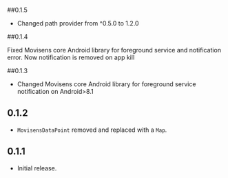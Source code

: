 ##0.1.5 

* Changed path provider from ^0.5.0 to 1.2.0

##0.1.4 

Fixed Movisens core Android library for foreground  service and notification error. Now notification is removed on app kill

##0.1.3

* Changed Movisens core Android library for foreground  service notification on Android>8.1 


## 0.1.2
* `MovisensDataPoint` removed and replaced with a `Map`.

## 0.1.1

* Initial release.

